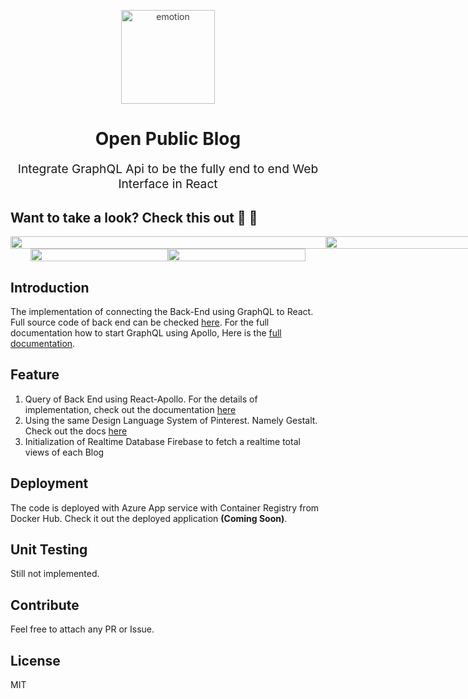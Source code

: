 <p align="center" style="color: #343a40">
    <img src="https://user-images.githubusercontent.com/16315641/61575592-9f6ee600-aaf7-11e9-9fdf-293bef0eec91.png" alt="emotion" height="150" width="150">
    <h1 align="center">Open Public Blog</h1>
</p>
<p align="center" style="font-size: 1.2rem;">Integrate GraphQL Api to be the fully end to end Web Interface in React</p>

## Want to take a look? Check this out :hear_no_evil: :speak_no_evil:

<div style="display:flex;flex-flow:row-wrap;">

<img src="https://user-images.githubusercontent.com/16315641/62235952-3ee58000-b3f8-11e9-9658-e3253447bfe8.png" width="600" height="100%"/>

<img src="https://user-images.githubusercontent.com/16315641/62236325-1316ca00-b3f9-11e9-93e2-c96ebfad30d2.png" width="600" height="100%"/>

</div>

<div style="display:flex;flex-flow:row-wrap;justify-content: center">

<img src="https://user-images.githubusercontent.com/16315641/62235953-3f7e1680-b3f8-11e9-9f3d-3b1a849f4405.png" width="220" height="100%"/>

<img src="https://user-images.githubusercontent.com/16315641/62235954-3f7e1680-b3f8-11e9-9a4c-c8dea0727b20.png" width="220" height="100%"/>

</div>

## Introduction

The implementation of connecting the Back-End using GraphQL to React. Full source code of back end can be checked [here](https://github.com/DitoHI/public-blog-api). For the full documentation how to start GraphQL using Apollo, Here is the [full documentation](https://www.apollographql.com/docs/react/).

## Feature

1. Query of Back End using React-Apollo. For the details of implementation, check out the documentation [here](https://www.apollographql.com/docs/react/essentials/queries/)
2. Using the same Design Language System of Pinterest. Namely Gestalt. Check out the docs [here](https://pinterest.github.io/gestalt/#/)
3. Initialization of Realtime Database Firebase to fetch a realtime total views of each Blog

## Deployment

The code is deployed with Azure App service with Container Registry from Docker Hub. Check it out the deployed application **(Coming Soon)**.

## Unit Testing

Still not implemented.

## Contribute

Feel free to attach any PR or Issue.

## License

MIT
